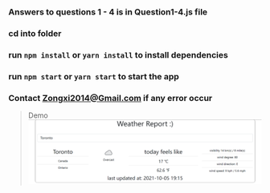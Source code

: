 ### Answers to questions 1 - 4 is in Question1-4.js file

### cd into folder
### run `npm install` or `yarn install` to install dependencies
### run `npm start` or `yarn start` to start the app

### Contact Zongxi2014@Gmail.com if any error occur
> Demo
![alt text](https://github.com/zongxilli/Weather-Search-Engine/blob/main/public/Demo.png)
